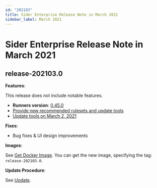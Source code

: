 ```yaml
---
id: "202103"
title: Sider Enterprise Release Note in March 2021
sidebar_label: March 2021
---
```


# Sider Enterprise Release Note in March 2021

## release-202103.0

**Features**:

This release does not include notable features.

- **Runners version**: [0.45.0](https://github.com/sider/runners/releases/tag/0.45.0)
- [Provide new recommended rulesets and update tools](../../news/2021.md#provide-new-recommended-rulesets-and-update-tools)
- [Update tools on March 2, 2021](../../news/2021.md#update-tools-on-march-2-2021)

**Fixes**:

- Bug fixes & UI design improvements

**Images**:

See [Get Docker Image](../installation.md#get-docker-image). You can get the new image, specifying the tag: `release-202103.0`.

**Update Procedure**:

See [Update](../updating.md).
